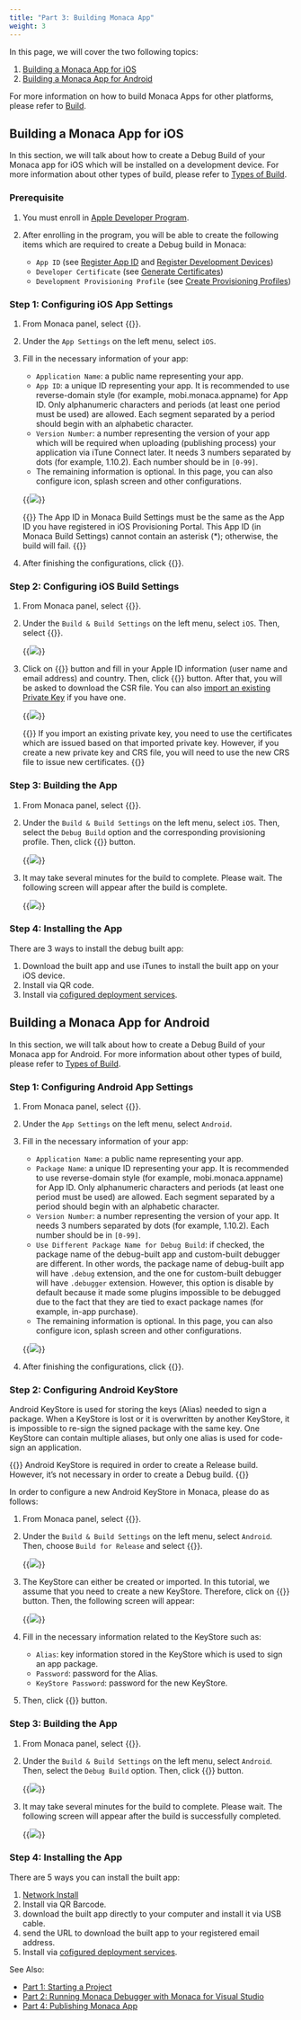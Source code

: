 ```yaml
---
title: "Part 3: Building Monaca App"
weight: 3
---
```


In this page, we will cover the two following topics:

1. [Building a Monaca App for iOS](#monaca-vs-building-for-ios)
2. [Building a Monaca App for Android](#monaca-vs-building-for-android)

For more information on how to build Monaca Apps for other platforms,
please refer to [Build](/en/monaca_ide/manual/build).

##  Building a Monaca App for iOS

In this section, we will talk about how to create a Debug Build of your
Monaca app for iOS which will be installed on a development device. For
more information about other types of build, please refer to [Types of Build](/en/monaca_ide/manual/build/ios/build_ios/#types_of_build_ios).

### Prerequisite

1.  You must enroll in [Apple Developer
    Program](https://developer.apple.com/programs/).
2.  After enrolling in the program, you will be able to create the
    following items which are required to create a Debug build in
    Monaca:

    -  `App ID` (see [Register App ID](/en/monaca_ide/manual/build/ios/build_ios/#register_appid) and [Register Development Devices](/en/monaca_ide/manual/build/ios/build_ios/#register_dev_device))
    -  `Developer Certificate` (see [Generate Certificates](/en/monaca_ide/manual/build/ios/build_ios/#create_cer))
    -  `Development Provisioning Profile` (see [Create Provisioning Profiles](/en/monaca_ide/manual/build/ios/build_ios/#register_provisioning))

### Step 1: Configuring iOS App Settings

1.  From Monaca panel, select {{<guilabel name="Build Settings">}}.
2.  Under the `App Settings` on the left menu, select `iOS`.
3.  Fill in the necessary information of your app:

    - `Application Name`: a public name representing your app.
    - `App ID`: a unique ID representing your app. It is recommended to use reverse-domain style (for example, mobi.monaca.appname) for App ID. Only alphanumeric characters and periods (at least one period must be used) are allowed. Each segment separated by a period should begin with an alphabetic character.
    - `Version Number`: a number representing the version of your app which will be required when uploading (publishing process) your application via iTune Connect later. It needs 3 numbers separated by dots (for example, 1.10.2). Each number should be in `[0-99]`.
    - The remaining information is optional. In this page, you can also configure icon, splash screen and other configurations.

    {{<img src="/images/monaca_vs/tutorial/building_app/ios_1.png">}}  

    {{<warning>}}
        The App ID in Monaca Build Settings must be the same as the App ID you have registered in iOS Provisioning Portal. This App ID (in Monaca Build Settings) cannot contain an asterisk (*); otherwise, the build will fail.
    {{</warning>}}

4.  After finishing the configurations, click {{<guilabel name="Save">}}.

### Step 2: Configuring iOS Build Settings

1.  From Monaca panel, select {{<guilabel name="Build">}}.
2.  Under the `Build & Build Settings` on the left menu, select `iOS`. Then, select {{<guilabel name="Manage build settings">}}.

    {{<img src="/images/monaca_vs/tutorial/building_app/ios_2.png">}}  

3.  Click on {{<guilabel name="Generate Key and CSR">}} button and fill in your Apple ID
    information (user name and email address) and country. Then, click {{<guilabel name="Generate Key and CSR">}} button. After that, you will be asked to download the CSR file. You can also [import an existing Private Key](/en/monaca_ide/manual/build/ios/import_export/#import-into-monaca) if you have one.

    {{<img src="/images/monaca_vs/tutorial/building_app/ios_3.png">}}  

    {{<note>}}
        If you import an existing private key, you need to use the certificates which are issued based on that imported private key. However, if you create a new private key and CRS file, you will need to use the new CRS file to issue new certificates.
    {{</note>}}

### Step 3: Building the App

1.  From Monaca panel, select {{<guilabel name="Build">}}.
2.  Under the `Build & Build Settings` on the left menu, select `iOS`. Then,
    select the `Debug Build` option and the corresponding provisioning
    profile. Then, click {{<guilabel name="Start Build">}} button.

    {{<img src="/images/monaca_vs/tutorial/building_app/ios_4.png">}}  

3.  It may take several minutes for the build to complete. Please wait.
    The following screen will appear after the build is complete.

    {{<img src="/images/monaca_vs/tutorial/building_app/ios_5.png">}}  

### Step 4: Installing the App

There are 3 ways to install the debug built app:

1.  Download the built app and use iTunes to install the built app on your iOS device.
2.  Install via QR code.
3.  Install via [cofigured deployment services](/en/monaca_ide/manual/monaca_ci/supported_services).

##  Building a Monaca App for Android

In this section, we will talk about how to create a Debug Build of your
Monaca app for Android. For more information about other types of build,
please refer to [Types of Build](/en/monaca_ide/manual/build/build_android/#types_of_build_android).

### Step 1: Configuring Android App Settings

1.  From Monaca panel, select {{<guilabel name="Build Settings">}}.
2.  Under the `App Settings` on the left menu, select `Android`.
3.  Fill in the necessary information of your app:

    - `Application Name`: a public name representing your app.
    - `Package Name`: a unique ID representing your app. It is recommended to use reverse-domain style (for example, mobi.monaca.appname) for App ID. Only alphanumeric characters and periods (at least one period must be used) are allowed. Each segment separated by a period should begin with an alphabetic character.
    - `Version Number`: a number representing the version of your app. It needs 3 numbers separated by dots (for example, 1.10.2). Each number should be in `[0-99]`.
    - `Use Different Package Name for Debug Build`: if checked, the package name of the debug-built app and custom-built debugger are different. In other words, the package name of debug-built app will have `.debug` extension, and the one for custom-built debugger will have `.debugger` extension. However, this option is disable by default because it made some plugins impossible to be debugged due to the fact that they are tied to exact package names (for example, in-app purchase).
    - The remaining information is optional. In this page, you can also configure icon, splash screen and other configurations.

    {{<img src="/images/monaca_vs/tutorial/building_app/android_1.png">}}  

4.  After finishing the configurations, click {{<guilabel name="Save">}}.

### Step 2: Configuring Android KeyStore

Android KeyStore is used for storing the keys (Alias) needed to sign a
package. When a KeyStore is lost or it is overwritten by another
KeyStore, it is impossible to re-sign the signed package with the same
key. One KeyStore can contain multiple aliases, but only one alias is
used for code-sign an application.

{{<note>}}
    Android KeyStore is required in order to create a Release build. However, it’s not necessary in order to create a Debug build.
{{</note>}}

In order to configure a new Android KeyStore in Monaca, please do as
follows:

1.  From Monaca panel, select {{<guilabel name="Build">}}.
2.  Under the `Build & Build Settings` on the left menu, select `Android`.
    Then, choose `Build for Release` and select {{<guilabel name="Manage KeyStore and Alias">}}.

    {{<img src="/images/monaca_vs/tutorial/building_app/android_2.png">}}  

3.  The KeyStore can either be created or imported. In this tutorial, we
    assume that you need to create a new KeyStore. Therefore, click on {{<guilabel name="Clear and Generate New">}} button. Then, the following screen will appear:

    {{<img src="/images/monaca_vs/tutorial/building_app/android_3.png">}}  

4.  Fill in the necessary information related to the KeyStore such as:

    -   `Alias`: key information stored in the KeyStore which is used to sign an app package.
    -   `Password`: password for the Alias.
    -   `KeyStore Password`: password for the new KeyStore.

5.  Then, click {{<guilabel name="Generate KeyStore and Alias">}} button.

### Step 3: Building the App

1.  From Monaca panel, select {{<guilabel name="Build">}}.
2.  Under the `Build & Build Settings` on the left menu, select `Android`.
    Then, select the `Debug Build` option. Then, click {{<guilabel name="Start Build">}} button.

    {{<img src="/images/monaca_vs/tutorial/building_app/android_4.png">}}  

3.  It may take several minutes for the build to complete. Please wait.
    The following screen will appear after the build is successfully
    completed.

    {{<img src="/images/monaca_vs/tutorial/building_app/android_5.png">}}  

### Step 4: Installing the App

There are 5 ways you can install the built app:

1.  [Network Install](http://docs.monaca.io/en/debugger/manual/installation/debugger_android/#network-and)
2.  Install via QR Barcode.
3.  download the built app directly to your computer and install it via
    USB cable.
4.  send the URL to download the built app to your registered email
    address.
5.  Install via [cofigured deployment services](/en/monaca_ide/manual/monaca_ci/supported_services).

See Also:

- [Part 1: Starting a Project](../starting_project)
- [Part 2: Running Monaca Debugger with Monaca for Visual Studio](../testing_debugging)
- [Part 4: Publishing Monaca App](../publishing_app)
